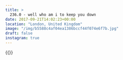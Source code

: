 ```yaml
---
title: >
  236.0 - well who am i to keep you down
date: 2017-09-21T14:02:23+00:00
location: "London, United Kingdom"
image: "/img/b5588c4af04ea1386bccf44f074e6f7b.jpg"
draft: false
instagram: true
---
```


{{<photo src="/img/b5588c4af04ea1386bccf44f074e6f7b.jpg">}}
